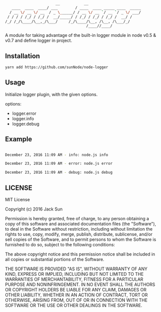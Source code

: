 
```bash
                       __           __                           
   ____  ____  ____/ ___        / ____  ____ _____ ____  _____
  / __ \/ __ \/ __  / _ \______/ / __ \/ __ `/ __ `/ _ \/ ___/
 / / / / /_/ / /_/ /  __/_____/ / /_/ / /_/ / /_/ /  __/ /    
/_/ /_/\____/\__,_/\___/     /_/\____/\__, /\__, /\___/_/     
                                     /____//____/                         
```

A module for taking advantage of the built-in logger module in node v0.5 & v0.7 and define logger in project.

## Installation
```bash
yarn add https://github.com/sunNode/node-logger
```


## Usage

Initialize logger plugin, with the given options.

options:
* logger.error
* logger.info
* logger.debug


## Example

```bash

December 23, 2016 11:09 AM - info: node.js info

December 23, 2016 11:09 AM - error: node.js error

December 23, 2016 11:09 AM - debug: node.js debug

```

## LICENSE

MIT License

Copyright (c) 2016 Jack Sun

Permission is hereby granted, free of charge, to any person obtaining a copy of this software and associated documentation files (the "Software"), to deal in the Software without restriction, including without limitation the rights to use, copy, modify, merge, publish, distribute, sublicense, and/or sell copies of the Software, and to permit persons to whom the Software is furnished to do so, subject to the following conditions:

The above copyright notice and this permission notice shall be included in all copies or substantial portions of the Software.

THE SOFTWARE IS PROVIDED "AS IS", WITHOUT WARRANTY OF ANY KIND, EXPRESS OR IMPLIED, INCLUDING BUT NOT LIMITED TO THE WARRANTIES OF MERCHANTABILITY, FITNESS FOR A PARTICULAR PURPOSE AND NONINFRINGEMENT. IN NO EVENT SHALL THE AUTHORS OR COPYRIGHT HOLDERS BE LIABLE FOR ANY CLAIM, DAMAGES OR OTHER LIABILITY, WHETHER IN AN ACTION OF CONTRACT, TORT OR OTHERWISE, ARISING FROM, OUT OF OR IN CONNECTION WITH THE SOFTWARE OR THE USE OR OTHER DEALINGS IN THE SOFTWARE.
